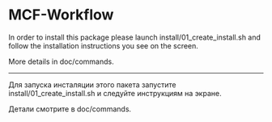 MCF-Workflow
============

In order to install this package please launch install/01_create_install.sh and follow the installation instructions you see on the screen.

More details in doc/commands.

------

Для запуска инсталяции этого пакета запустите install/01_create_install.sh и следуйте инструкциям на экране.

Детали смотрите в doc/commands.
